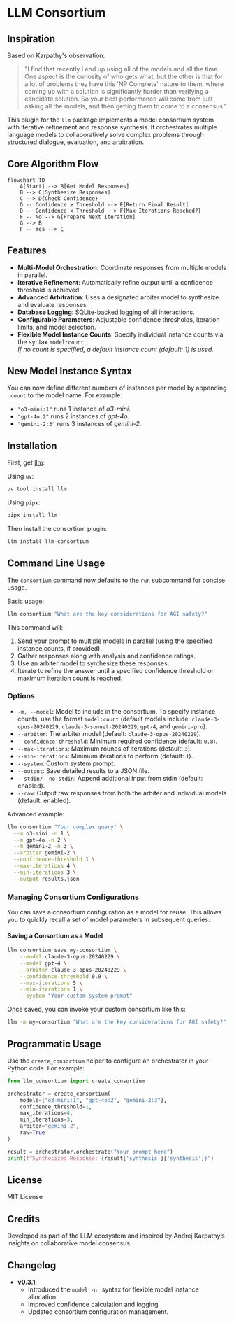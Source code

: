 # LLM Consortium

## Inspiration

Based on Karpathy's observation:

> "I find that recently I end up using all of the models and all the time. One aspect is the curiosity of who gets what, but the other is that for a lot of problems they have this 'NP Complete' nature to them, where coming up with a solution is significantly harder than verifying a candidate solution. So your best performance will come from just asking all the models, and then getting them to come to a consensus."

This plugin for the `llm` package implements a model consortium system with iterative refinement and response synthesis. It orchestrates multiple language models to collaboratively solve complex problems through structured dialogue, evaluation, and arbitration.

## Core Algorithm Flow

```mermaid
flowchart TD
    A[Start] --> B[Get Model Responses]
    B --> C[Synthesize Responses]
    C --> D{Check Confidence}
    D -- Confidence ≥ Threshold --> E[Return Final Result]
    D -- Confidence < Threshold --> F{Max Iterations Reached?}
    F -- No --> G[Prepare Next Iteration]
    G --> B
    F -- Yes --> E
```

## Features

- **Multi-Model Orchestration**: Coordinate responses from multiple models in parallel.
- **Iterative Refinement**: Automatically refine output until a confidence threshold is achieved.
- **Advanced Arbitration**: Uses a designated arbiter model to synthesize and evaluate responses.
- **Database Logging**: SQLite-backed logging of all interactions.
- **Configurable Parameters**: Adjustable confidence thresholds, iteration limits, and model selection.
- **Flexible Model Instance Counts**: Specify individual instance counts via the syntax `model:count`.  
  *If no count is specified, a default instance count (default: 1) is used.*

## New Model Instance Syntax

You can now define different numbers of instances per model by appending `:count` to the model name. For example:
- `"o3-mini:1"` runs 1 instance of _o3-mini_.
- `"gpt-4o:2"` runs 2 instances of _gpt-4o_.
- `"gemini-2:3"` runs 3 instances of _gemini-2_.

## Installation

First, get [llm](https://github.com/simonw/llm):

Using `uv`:
```bash
uv tool install llm
```
Using `pipx`:
```bash
pipx install llm
```
Then install the consortium plugin:
```bash
llm install llm-consortium
```

## Command Line Usage

The `consortium` command now defaults to the `run` subcommand for concise usage.

Basic usage:
```bash
llm consortium "What are the key considerations for AGI safety?"
```

This command will:
1. Send your prompt to multiple models in parallel (using the specified instance counts, if provided).
2. Gather responses along with analysis and confidence ratings.
3. Use an arbiter model to synthesize these responses.
4. Iterate to refine the answer until a specified confidence threshold or maximum iteration count is reached.

### Options

- `-m, --model`: Model to include in the consortium. To specify instance counts, use the format `model:count` (default models include: `claude-3-opus-20240229`, `claude-3-sonnet-20240229`, `gpt-4`, and `gemini-pro`).
- `--arbiter`: The arbiter model (default: `claude-3-opus-20240229`).
- `--confidence-threshold`: Minimum required confidence (default: `0.8`).
- `--max-iterations`: Maximum rounds of iterations (default: `3`).
- `--min-iterations`: Minimum iterations to perform (default: `1`).
- `--system`: Custom system prompt.
- `--output`: Save detailed results to a JSON file.
- `--stdin/--no-stdin`: Append additional input from stdin (default: enabled).
- `--raw`: Output raw responses from both the arbiter and individual models (default: enabled).

Advanced example:
```bash
llm consortium "Your complex query" \
  --m o3-mini -n 1 \
  --m gpt-4o -n 2 \
  --m gemini-2 -n 3 \
  --arbiter gemini-2 \
  --confidence-threshold 1 \
  --max-iterations 4 \
  --min-iterations 3 \
  --output results.json
```

### Managing Consortium Configurations

You can save a consortium configuration as a model for reuse. This allows you to quickly recall a set of model parameters in subsequent queries.

#### Saving a Consortium as a Model
```bash
llm consortium save my-consortium \
    --model claude-3-opus-20240229 \
    --model gpt-4 \
    --arbiter claude-3-opus-20240229 \
    --confidence-threshold 0.9 \
    --max-iterations 5 \
    --min-iterations 1 \
    --system "Your custom system prompt"
```

Once saved, you can invoke your custom consortium like this:
```bash
llm -m my-consortium "What are the key considerations for AGI safety?"
```

## Programmatic Usage

Use the `create_consortium` helper to configure an orchestrator in your Python code. For example:

```python
from llm_consortium import create_consortium

orchestrator = create_consortium(
    models=["o3-mini:1", "gpt-4o:2", "gemini-2:3"],
    confidence_threshold=1,
    max_iterations=4,
    min_iterations=3,
    arbiter="gemini-2",
    raw=True
)

result = orchestrator.orchestrate("Your prompt here")
print(f"Synthesized Response: {result['synthesis']['synthesis']}")
```

## License

MIT License

## Credits

Developed as part of the LLM ecosystem and inspired by Andrej Karpathy’s insights on collaborative model consensus.

## Changelog

- **v0.3.1**:
  - Introduced the `model -n ` syntax for flexible model instance allocation.
  - Improved confidence calculation and logging.
  - Updated consortium configuration management.

